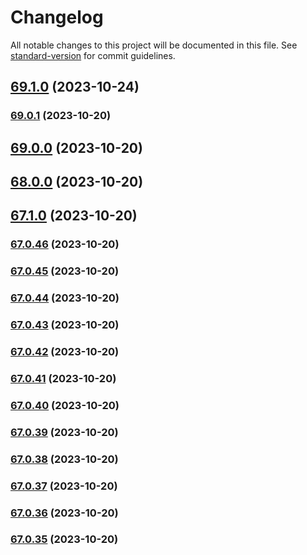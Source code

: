 # Changelog

All notable changes to this project will be documented in this file. See [standard-version](https://github.com/conventional-changelog/standard-version) for commit guidelines.

## [69.1.0](https://github.com/alex-lit/lint-kit/compare/v10.0.0...v69.1.0) (2023-10-24)

### [69.0.1](https://github.com/alex-lit/lint-kit/compare/v38.0.0...v69.0.1) (2023-10-20)

## [69.0.0](https://github.com/alex-lit/lint-kit/compare/v9.0.0...v69.0.0) (2023-10-20)

## [68.0.0](https://github.com/alex-lit/lint-kit/compare/v67.0.44...v68.0.0) (2023-10-20)

## [67.1.0](https://github.com/alex-lit/lint-kit/compare/v67.0.44...v67.1.0) (2023-10-20)

### [67.0.46](https://github.com/alex-lit/lint-kit/compare/v67.0.44...v67.0.46) (2023-10-20)

### [67.0.45](https://github.com/alex-lit/lint-kit/compare/v67.0.44...v67.0.45) (2023-10-20)

### [67.0.44](https://github.com/alex-lit/lint-kit/compare/v67.0.43...v67.0.44) (2023-10-20)

### [67.0.43](https://github.com/alex-lit/lint-kit/compare/v67.0.42...v67.0.43) (2023-10-20)

### [67.0.42](https://github.com/alex-lit/lint-kit/compare/v67.0.41...v67.0.42) (2023-10-20)

### [67.0.41](https://github.com/alex-lit/lint-kit/compare/v67.0.40...v67.0.41) (2023-10-20)

### [67.0.40](https://github.com/alex-lit/lint-kit/compare/v67.0.39...v67.0.40) (2023-10-20)

### [67.0.39](https://github.com/alex-lit/lint-kit/compare/v67.0.38...v67.0.39) (2023-10-20)

### [67.0.38](https://github.com/alex-lit/lint-kit/compare/v67.0.37...v67.0.38) (2023-10-20)

### [67.0.37](https://github.com/alex-lit/lint-kit/compare/v67.0.36...v67.0.37) (2023-10-20)

### [67.0.36](https://github.com/alex-lit/lint-kit/compare/v67.0.35...v67.0.36) (2023-10-20)

### [67.0.35](https://github.com/alex-lit/lint-kit/compare/v67.0.25...v67.0.35) (2023-10-20)
